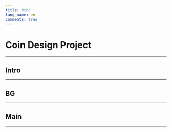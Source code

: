 ```yaml
---
title: #tbc
lang_name: en 
comments: true
---
```


# Coin Design Project

---

## Intro

---

## BG

---

## Main

---


